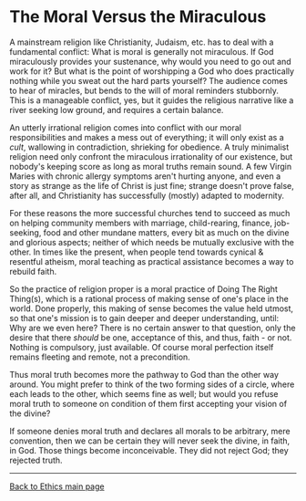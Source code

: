 # The Moral Versus the Miraculous

A mainstream religion like Christianity, Judaism, etc. has to deal with a fundamental conflict: What is moral is generally not miraculous. If God miraculously provides your sustenance, why would you need to go out and work for it? But what is the point of worshipping a God who does practically nothing while you sweat out the hard parts yourself? The audience comes to hear of miracles, but bends to the will of moral reminders stubbornly. This is a manageable conflict, yes, but it guides the religious narrative like a river seeking low ground, and requires a certain balance.

An utterly irrational religion comes into conflict with our moral responsibilities and makes a mess out of everything; it will only exist as a *cult*, wallowing in contradiction, shrieking for obedience. A truly minimalist religion need only confront the miraculous irrationality of our existence, but nobody's keeping score as long as moral truths remain sound. A few Virgin Maries with chronic allergy symptoms aren't hurting anyone, and even a story as strange as the life of Christ is just fine; strange doesn't prove false, after all, and Christianity has successfully (mostly) adapted to modernity.

For these reasons the more successful churches tend to succeed as much on helping community members with marriage, child-rearing, finance, job-seeking, food and other mundane matters, every bit as much on the divine and glorious aspects; neither of which needs be mutually exclusive with the other. In times like the present, when people tend towards cynical & resentful atheism, moral teaching as practical assistance becomes a way to rebuild faith.

So the practice of religion proper is a moral practice of Doing The Right Thing(s), which is a rational process of making sense of one's place in the world. Done properly, this making of sense becomes the value held utmost, so that one's mission is to gain deeper and deeper understanding, until: Why are we even here? There is no certain answer to that question, only the desire that there *should* be one, acceptance of this, and thus, faith - or not. Nothing is compulsory, just available. Of course moral perfection itself remains fleeting and remote, not a precondition.

Thus moral truth becomes more the pathway to God than the other way around. You might prefer to think of the two forming sides of a circle, where each leads to the other, which seems fine as well; but would you refuse moral truth to someone on condition of them first accepting your vision of the divine?

If someone denies moral truth and declares all morals to be arbitrary, mere convention, then we can be certain they will never seek the divine, in faith, in God. Those things become inconceivable. They did not reject God; they rejected truth.

----

[Back to Ethics main page](./README.md)
